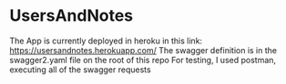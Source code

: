 # UsersAndNotes

The App is currently deployed in heroku in this link: https://usersandnotes.herokuapp.com/
The swagger definition is in the swagger2.yaml file on the root of this repo
For testing, I used postman, executing all of the swagger requests

